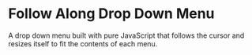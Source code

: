 # Follow Along Drop Down Menu

A drop down menu built with pure JavaScript that follows the cursor and resizes itself to fit the contents of each menu. 